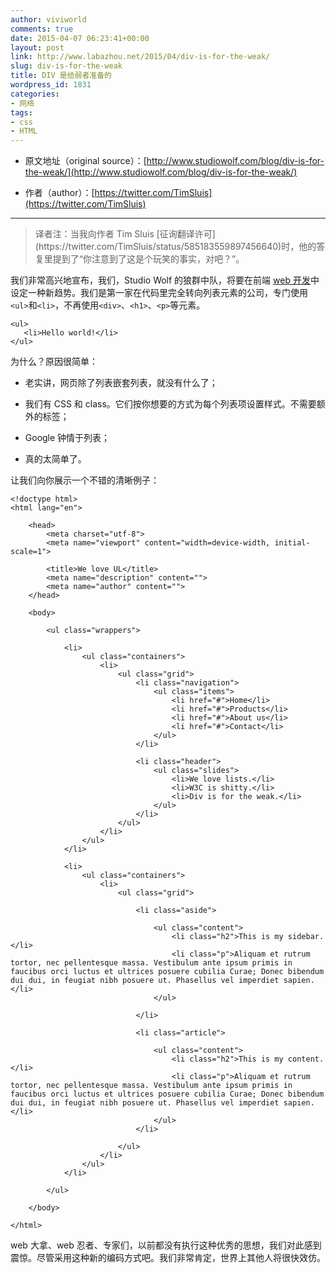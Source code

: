 ```yaml
---
author: viviworld
comments: true
date: 2015-04-07 06:23:41+00:00
layout: post
link: http://www.labazhou.net/2015/04/div-is-for-the-weak/
slug: div-is-for-the-weak
title: DIV 是给弱者准备的
wordpress_id: 1831
categories:
- 网络
tags:
- css
- HTML
---
```



	
  * 原文地址（original source）：[http://www.studiowolf.com/blog/div-is-for-the-weak/](http://www.studiowolf.com/blog/div-is-for-the-weak/)

	
  * 作者（author）：[https://twitter.com/TimSluis](https://twitter.com/TimSluis)





* * *





<blockquote>译者注：当我向作者 Tim Sluis [征询翻译许可](https://twitter.com/TimSluis/status/585183559897456640)时，他的答复里提到了“你注意到了这是个玩笑的事实，对吧？”。</blockquote>


我们非常高兴地宣布，我们，Studio Wolf 的狼群中队，将要在前端 [web 开发](http://www.labazhou.net/2014/08/the-hidden-danger-of-html-frameworks/)中设定一种新趋势。我们是第一家在代码里完全转向列表元素的公司，专门使用`<ul>`和`<li>`，不再使用`<div>`、`<h1>`、`<p>`等元素。

    
    <ul>
       <li>Hello world!</li>
    </ul>


为什么？原因很简单：



	
  * 老实讲，网页除了列表嵌套列表，就没有什么了；

	
  * 我们有 CSS 和 class。它们按你想要的方式为每个列表项设置样式。不需要额外的标签；

	
  * Google 钟情于列表；

	
  * 真的太简单了。


让我们向你展示一个不错的清晰例子：

    
    <!doctype html>
    <html lang="en">
    
        <head>
            <meta charset="utf-8">
            <meta name="viewport" content="width=device-width, initial-scale=1">
    
            <title>We love UL</title>
            <meta name="description" content="">
            <meta name="author" content="">
        </head>
    
        <body>
    
            <ul class="wrappers">
    
                <li>
                    <ul class="containers">
                        <li>
                            <ul class="grid">
                                <li class="navigation">
                                    <ul class="items">
                                        <li href="#">Home</li>
                                        <li href="#">Products</li>
                                        <li href="#">About us</li>
                                        <li href="#">Contact</li>
                                    </ul>
                                </li>
    
                                <li class="header">
                                    <ul class="slides">
                                        <li>We love lists.</li>
                                        <li>W3C is shitty.</li>
                                        <li>Div is for the weak.</li>
                                    </ul>
                                </li>
                            </ul>
                        </li>
                    </ul>
                </li>
    
                <li>
                    <ul class="containers">
                        <li>
                            <ul class="grid">
    
                                <li class="aside">
    
                                    <ul class="content">
                                        <li class="h2">This is my sidebar.</li>
                                        <li class="p">Aliquam et rutrum tortor, nec pellentesque massa. Vestibulum ante ipsum primis in faucibus orci luctus et ultrices posuere cubilia Curae; Donec bibendum dui dui, in feugiat nibh posuere ut. Phasellus vel imperdiet sapien.</li>
                                    </ul>
    
                                </li>
    
                                <li class="article">
    
                                    <ul class="content">
                                        <li class="h2">This is my content.</li>
                                        <li class="p">Aliquam et rutrum tortor, nec pellentesque massa. Vestibulum ante ipsum primis in faucibus orci luctus et ultrices posuere cubilia Curae; Donec bibendum dui dui, in feugiat nibh posuere ut. Phasellus vel imperdiet sapien.</li>
                                    </ul>
                                </li>
    
                            </ul>
                        </li>
                    </ul>
                </li>
    
            </ul>
    
        </body>
    
    </html>


web 大拿、web 忍者、专家们，以前都没有执行这种优秀的思想，我们对此感到震惊。尽管采用这种新的编码方式吧。我们非常肯定，世界上其他人将很快效仿。
